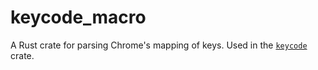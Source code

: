 # keycode_macro

A Rust crate for parsing Chrome's mapping of keys. Used in the [`keycode`][]
crate.

[`keycode`]: https://https://crates.io/crates/keycode
